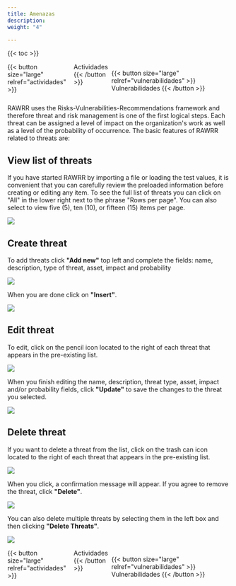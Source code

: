```yaml
---
title: Amenazas
description: 
weight: "4"

---
```

{{< toc >}}

<div style="display: flex; justify-content: space-between">
{{< button size="large" relref="actividades" >}} <i class="arrow left"></i> Actividades {{< /button >}}

{{< button size="large" relref="vulnerabilidades" >}} Vulnerabilidades <i class="arrow right"></i>{{< /button >}}
</div>

RAWRR uses the Risks-Vulnerabilities-Recommendations framework and therefore threat and risk management is one of the first logical steps. Each threat can be assigned a level of impact on the organization's work as well as a level of the probability of occurrence. The basic features of RAWRR related to threats are:

## View list of threats

If you have started RAWRR by importing a file or loading the test values, it is convenient that you can carefully review the preloaded information before creating or editing any item. To see the full list of threats you can click on "All" in the lower right next to the phrase "Rows per page". You can also select to view five (5), ten (10), or fifteen (15) items per page.

![](/images/am-lista.png)

## Create threat

To add threats click **"Add new"** top left and complete the fields: name, description, type of threat, asset, impact and probability

![](/images/am-nueva-1.png)

When you are done click on **"Insert"**.

![](/images/am-nueva-2.png)

## Edit threat

To edit, click on the pencil icon located to the right of each threat that appears in the pre-existing list.

![](/images/am-editar-1.png)

When you finish editing the name, description, threat type, asset, impact and/or probability fields, click **"Update"** to save the changes to the threat you selected.

![](/images/am-editar-2.png)

## Delete threat

If you want to delete a threat from the list, click on the trash can icon located to the right of each threat that appears in the pre-existing list.

![](/images/am-eliminar-1.png)

When you click, a confirmation message will appear. If you agree to remove the threat, click **"Delete"**.

![](/images/am-eliminar-2.png)

You can also delete multiple threats by selecting them in the left box and then clicking **"Delete Threats"**.

![](/images/am-eliminar-3.png)

<div style="display: flex; justify-content: space-between">
{{< button size="large" relref="actividades" >}} <i class="arrow left"></i> Actividades {{< /button >}}

{{< button size="large" relref="vulnerabilidades" >}} Vulnerabilidades <i class="arrow right"></i>{{< /button >}}
</div>